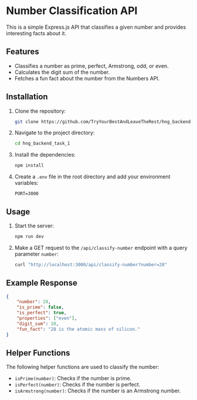 # Number Classification API

This is a simple Express.js API that classifies a given number and provides interesting facts about it.

## Features

- Classifies a number as prime, perfect, Armstrong, odd, or even.
- Calculates the digit sum of the number.
- Fetches a fun fact about the number from the Numbers API.

## Installation

1. Clone the repository:
    ```sh
    git clone https://github.com/TryYourBestAndLeaveTheRest/hng_backend_task_1.git
    ```
2. Navigate to the project directory:
    ```sh
    cd hng_backend_task_1
    ```
3. Install the dependencies:
    ```sh
    npm install
    ```
4. Create a `.env` file in the root directory and add your environment variables:
    ```env
    PORT=3000
    ```

## Usage

1. Start the server:
    ```sh
    npm run dev
    ```
2. Make a GET request to the `/api/classify-number` endpoint with a query parameter `number`:
    ```sh
    curl "http://localhost:3000/api/classify-number?number=28"
    ```

## Example Response

```json
{
    "number": 28,
    "is_prime": false,
    "is_perfect": true,
    "properties": ["even"],
    "digit_sum": 10,
    "fun_fact": "28 is the atomic mass of silicon."
}
```

## Helper Functions

The following helper functions are used to classify the number:

- `isPrime(number)`: Checks if the number is prime.
- `isPerfect(number)`: Checks if the number is perfect.
- `isArmstrong(number)`: Checks if the number is an Armstrong number.